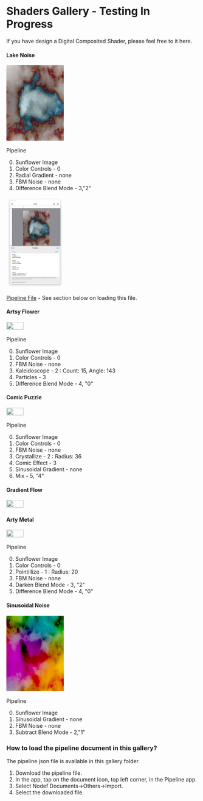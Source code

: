 #  Shaders Gallery - Testing In Progress

If you have design a Digital Composited Shader, please feel free to it here.

#### Lake Noise
<img src=Lake.gif width="30%" height="30%">  

Pipeline

0. Sunflower Image
1. Color Controls - 0
2. Radial Gradient - none
3. FBM Noise - none
4. Difference Blend Mode - 3,"2"

<img src=LakePipeline.jpg width="30%" height="30%">  

[Pipeline File](Lake.json) - See section below on loading this file.

#### Artsy Flower
<img src=ArtsyFlower.gif width="30%" height="30%"> 

Pipeline

0. Sunflower Image
1. Color Controls - 0
2. FBM Noise - none
2. Kaleidoscope - 2 : Count: 15, Angle: 143
4. Particles - 3
5. Difference Blend Mode - 4, "0"

#### Comic Puzzle
<img src=ComicPuzzle.gif width="30%" height="30%">  

Pipeline

0. Sunflower Image
1. Color Controls - 0
2. FBM Noise - none
3. Crystallize - 2 : Radius: 36
4. Comic Effect - 3
5. Sinusoidal Gradient - none
5. Mix - 5, "4"

#### Gradient Flow
<img src=GradientFlow.gif width="30%" height="30%"> 

#### Arty Metal
<img src=ArtyMetal.gif width="30%" height="30%"> 

Pipeline

0. Sunflower Image
1. Color Controls - 0
2. Pointillize - 1 : Radius: 20
3. FBM Noise - none
4. Darken Blend Mode - 3, "2"
5. Difference Blend Mode - 4, "0"

#### Sinusoidal Noise
<img src=SinusoidalNoise.gif width="30%" height="30%"> 

Pipeline

0. Sunflower Image
1. Sinusoidal Gradient - none
2. FBM Noise - none
4. Subtract Blend Mode - 2,"1"

### How to load the pipeline document in this gallery?

The pipeline json file is available in this gallery folder.

1. Download the pipeline file.
2. In the app, tap on the document icon, top left corner, in the Pipeline app.
3. Select Nodef Documents->Others->Import.
4. Select the downloaded file.

